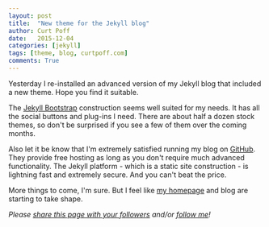 ```yaml
---
layout: post
title:  "New theme for the Jekyll blog"
author: Curt Poff
date:   2015-12-04
categories: [jekyll]
tags: [theme, blog, curtpoff.com]
comments: True
---
```


Yesterday I re-installed an advanced version of my Jekyll blog that included a new theme. Hope you find it suitable.

<!--more-->

The [Jekyll Bootstrap](http://jekyllbootstrap.com/) construction seems well suited for my needs. It has all the social buttons and plug-ins I need. There are about half a dozen stock themes, so don't be surprised if you see a few of them over the coming months.

Also let it be know that I'm extremely satisfied running my blog on [GitHub](https://github.com). They provide free hosting as long as you don't require much advanced functionality. The Jekyll platform - which is a static site construction - is lightning fast and extremely secure. And you can't beat the price.

More things to come, I'm sure. But I feel like [my homepage](http://curtpoff.com) and blog are starting to take shape.

*Please <a href="https://twitter.com/intent/tweet?url={{ site.production_url }}{{ page.url }}&text={{ page.title }}&via=cpoff" target="_blank">share this page with your followers</a> and/or <a href="https://twitter.com/cpoff">follow me</a>!*
